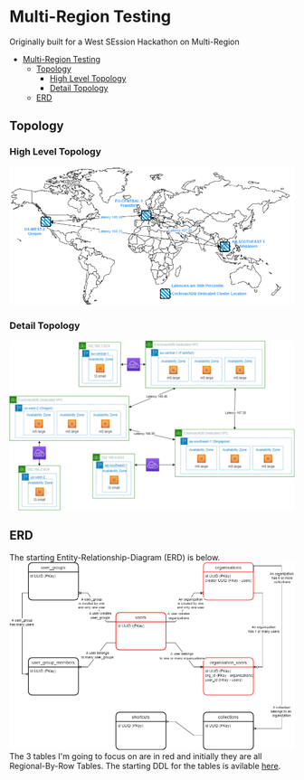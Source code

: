 # Multi-Region Testing
Originally built for a West SEssion Hackathon on Multi-Region

- [Multi-Region Testing](#multi-region-testing)
  - [Topology](#topology)
    - [High Level Topology](#high-level-topology)
    - [Detail Topology](#detail-topology)
  - [ERD](#erd)

## Topology
### High Level Topology
![Topology](topology.drawio.png)
### Detail Topology
![Topology Detail](topology-detail.drawio.png)

## ERD
The starting Entity-Relationship-Diagram (ERD) is below.  
![Entity Relationship Diagram](erd.drawio.png)
The 3 tables I'm going to focus on are in red and initially they are all Regional-By-Row Tables.   The starting DDL for the tables is avilable [here](schema_starting.sql).  

